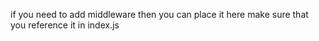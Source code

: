 if you need to add middleware then you can place it here
make sure that you reference it in index.js
